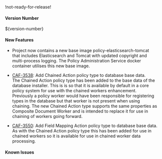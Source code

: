 !not-ready-for-release!

#### Version Number
${version-number}

#### New Features
- Project now contains a new base image policy-elasticsearch-tomcat that includes Elasticsearch and Tomcat with updated copyright and multi-process logging. The Policy Administration Service docker container utilises this new base image.

- [CAF-3538](https://jira.autonomy.com/browse/CAF-3538): Add Chained Action policy type to database base data.  
  The Chained Action policy type has been added to the base data of the database installer. This is is so that it is available by default in a core policy system for use with the chained workers enhancement. Previously a policy worker would have been responsible for registering types in the database but that worker is not present when using chaining. The new Chained Action type supports the same properties as Composite Document Worker and is intended to replace it for use in chaining of workers going forward.
- [CAF-3550](https://jira.autonomy.com/browse/CAF-3550): Add Field Mapping Action policy type to database base data.  
  As with the Chained Action policy type this has been added for use in chained workers so it is available for use in chained worker data processing.

#### Known Issues
